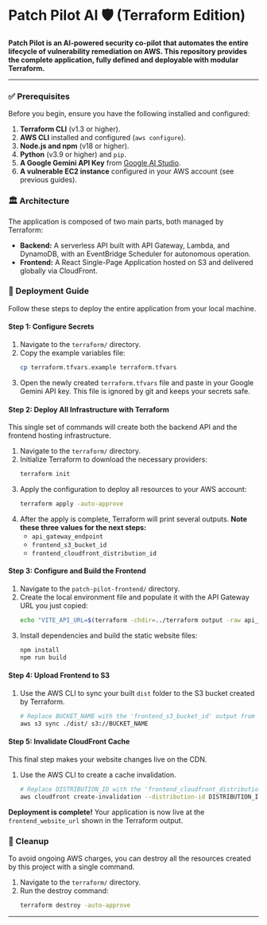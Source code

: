 # Patch Pilot AI 🛡️ (Terraform Edition)

**Patch Pilot is an AI-powered security co-pilot that automates the entire lifecycle of vulnerability remediation on AWS. This repository provides the complete application, fully defined and deployable with modular Terraform.**

---

### ✅ Prerequisites

Before you begin, ensure you have the following installed and configured:

1.  **Terraform CLI** (v1.3 or higher).
2.  **AWS CLI** installed and configured (`aws configure`).
3.  **Node.js and npm** (v18 or higher).
4.  **Python** (v3.9 or higher) and `pip`.
5.  **A Google Gemini API Key** from [Google AI Studio](https://aistudio.google.com/app/apikey).
6.  **A vulnerable EC2 instance** configured in your AWS account (see previous guides).

### 🏛️ Architecture

The application is composed of two main parts, both managed by Terraform:
*   **Backend:** A serverless API built with API Gateway, Lambda, and DynamoDB, with an EventBridge Scheduler for autonomous operation.
*   **Frontend:** A React Single-Page Application hosted on S3 and delivered globally via CloudFront.

### 🚀 Deployment Guide

Follow these steps to deploy the entire application from your local machine.

#### **Step 1: Configure Secrets**

1.  Navigate to the `terraform/` directory.
2.  Copy the example variables file:
    ```bash
    cp terraform.tfvars.example terraform.tfvars
    ```
3.  Open the newly created `terraform.tfvars` file and paste in your Google Gemini API key. This file is ignored by git and keeps your secrets safe.

#### **Step 2: Deploy All Infrastructure with Terraform**

This single set of commands will create both the backend API and the frontend hosting infrastructure.

1.  Navigate to the `terraform/` directory.
2.  Initialize Terraform to download the necessary providers:
    ```bash
    terraform init
    ```
3.  Apply the configuration to deploy all resources to your AWS account:
    ```bash
    terraform apply -auto-approve
    ```
4.  After the apply is complete, Terraform will print several outputs. **Note these three values for the next steps:**
    *   `api_gateway_endpoint`
    *   `frontend_s3_bucket_id`
    *   `frontend_cloudfront_distribution_id`

#### **Step 3: Configure and Build the Frontend**

1.  Navigate to the `patch-pilot-frontend/` directory.
2.  Create the local environment file and populate it with the API Gateway URL you just copied:
    ```bash
    echo "VITE_API_URL=$(terraform -chdir=../terraform output -raw api_gateway_endpoint)" > .env.local
    ```
3.  Install dependencies and build the static website files:
    ```bash
    npm install
    npm run build
    ```

#### **Step 4: Upload Frontend to S3**

1.  Use the AWS CLI to sync your built `dist` folder to the S3 bucket created by Terraform.
    ```bash
    # Replace BUCKET_NAME with the 'frontend_s3_bucket_id' output from Terraform
    aws s3 sync ./dist/ s3://BUCKET_NAME
    ```

#### **Step 5: Invalidate CloudFront Cache**

This final step makes your website changes live on the CDN.

1.  Use the AWS CLI to create a cache invalidation.
    ```bash
    # Replace DISTRIBUTION_ID with the 'frontend_cloudfront_distribution_id' output
    aws cloudfront create-invalidation --distribution-id DISTRIBUTION_ID --paths "/*"
    ```

**Deployment is complete!** Your application is now live at the `frontend_website_url` shown in the Terraform output.

### 🧹 Cleanup

To avoid ongoing AWS charges, you can destroy all the resources created by this project with a single command.

1.  Navigate to the `terraform/` directory.
2.  Run the destroy command:
    ```bash
    terraform destroy -auto-approve
    ```

---
